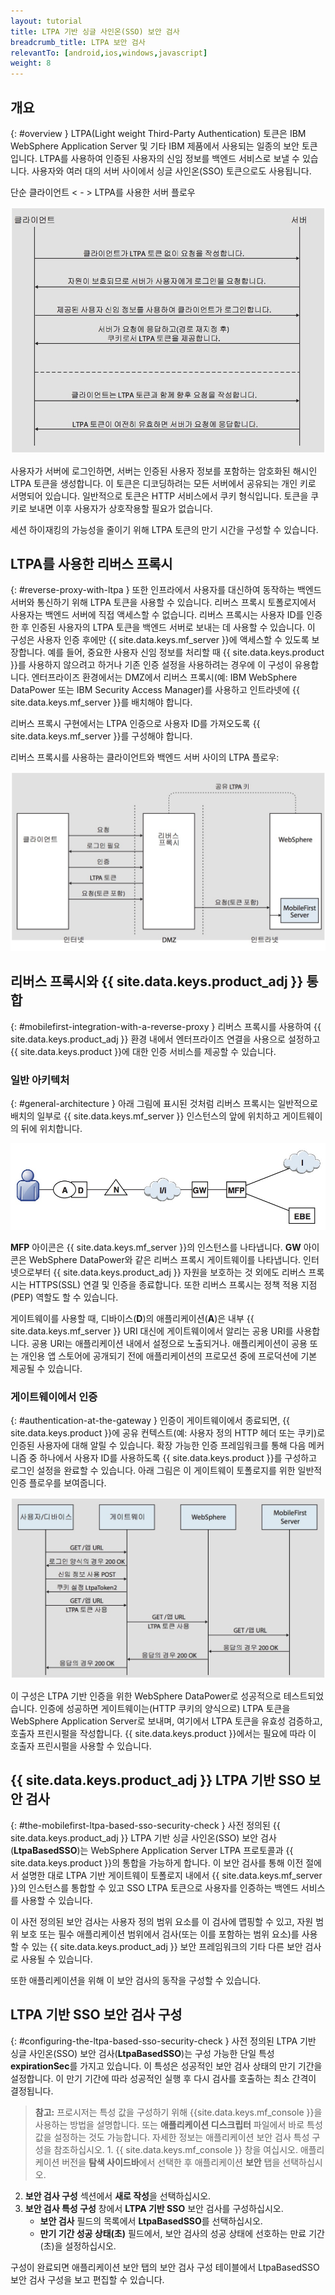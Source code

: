 ```yaml
---
layout: tutorial
title: LTPA 기반 싱글 사인온(SSO) 보안 검사
breadcrumb_title: LTPA 보안 검사
relevantTo: [android,ios,windows,javascript]
weight: 8
---
```

<!-- NLS_CHARSET=UTF-8 -->
## 개요
{: #overview }
LTPA(Light weight Third-Party Authentication) 토큰은 IBM WebSphere Application Server 및 기타 IBM 제품에서 사용되는 일종의 보안 토큰입니다. LTPA를 사용하여 인증된 사용자의 신임 정보를 백엔드 서비스로 보낼 수 있습니다. 사용자와 여러 대의 서버 사이에서 싱글 사인온(SSO) 토큰으로도 사용됩니다. 

단순 클라이언트 < - > LTPA를 사용한 서버 플로우

![단순 LTPA 기반 클라이언트 <-> 서버 플로우](ltpa_simple_client_server.jpg)

사용자가 서버에 로그인하면, 서버는 인증된 사용자 정보를 포함하는 암호화된 해시인 LTPA 토큰을 생성합니다. 이 토큰은 디코딩하려는 모든 서버에서 공유되는 개인 키로 서명되어 있습니다. 일반적으로 토큰은 HTTP 서비스에서 쿠키 형식입니다. 토큰을 쿠키로 보내면 이후 사용자가 상호작용할 필요가 없습니다. 

세션 하이재킹의 가능성을 줄이기 위해 LTPA 토큰의 만기 시간을 구성할 수 있습니다.

## LTPA를 사용한 리버스 프록시
{: #reverse-proxy-with-ltpa }
또한 인프라에서 사용자를 대신하여 동작하는 백엔드 서버와 통신하기 위해 LTPA 토큰을 사용할 수 있습니다. 리버스 프록시 토폴로지에서 사용자는 백엔드 서버에 직접 액세스할 수 없습니다. 리버스 프록시는 사용자 ID를 인증한 후 인증된 사용자의 LTPA 토큰을 백엔드 서버로 보내는 데 사용할 수 있습니다. 이 구성은 사용자 인증 후에만 {{ site.data.keys.mf_server }}에 액세스할 수 있도록 보장합니다. 예를 들어, 중요한 사용자 신임 정보를 처리할 때 {{ site.data.keys.product }}를 사용하지 않으려고 하거나 기존 인증 설정을 사용하려는 경우에 이 구성이 유용합니다. 엔터프라이즈 환경에서는 DMZ에서 리버스 프록시(예: IBM WebSphere DataPower 또는 IBM Security Access Manager)를 사용하고 인트라넷에 {{ site.data.keys.mf_server }}를 배치해야 합니다. 

리버스 프록시 구현에서는 LTPA 인증으로 사용자 ID를 가져오도록 {{ site.data.keys.mf_server }}를 구성해야 합니다.

리버스 프록시를 사용하는 클라이언트와 백엔드 서버 사이의 LTPA 플로우:

![리버스 프록시 LTPA 플로우](ltpa_reverse_proxy.jpg)

## 리버스 프록시와 {{ site.data.keys.product_adj }} 통합
{: #mobilefirst-integration-with-a-reverse-proxy }
리버스 프록시를 사용하여 {{ site.data.keys.product_adj }} 환경 내에서 엔터프라이즈 연결을 사용으로 설정하고 {{ site.data.keys.product }}에 대한 인증 서비스를 제공할 수 있습니다.

### 일반 아키텍처
{: #general-architecture }
아래 그림에 표시된 것처럼 리버스 프록시는 일반적으로 배치의 일부로 {{ site.data.keys.mf_server }} 인스턴스의 앞에 위치하고 게이트웨이의 뒤에 위치합니다. 

![ 리버스 프록시와 통합](reverse_proxy_integ.jpg)

**MFP** 아이콘은 {{ site.data.keys.mf_server }}의 인스턴스를 나타냅니다. **GW** 아이콘은 WebSphere DataPower와 같은 리버스 프록시 게이트웨이를 나타냅니다. 인터넷으로부터 {{ site.data.keys.product_adj }} 자원을 보호하는 것 외에도 리버스 프록시는 HTTPS(SSL) 연결 및 인증을 종료합니다. 또한 리버스 프록시는 정책 적용 지점(PEP) 역할도 할 수
있습니다.

게이트웨이를 사용할 때, 디바이스(**D**)의 애플리케이션(**A**)은 내부 {{ site.data.keys.mf_server }} URI 대신에 게이트웨이에서 알리는 공용 URI를 사용합니다. 공용 URI는 애플리케이션 내에서 설정으로 노출되거나. 애플리케이션이 공용 또는 개인용 앱 스토어에 공개되기 전에 애플리케이션의 프로모션 중에 프로덕션에 기본 제공될 수 있습니다.

### 게이트웨이에서 인증
{: #authentication-at-the-gateway }
인증이 게이트웨이에서 종료되면, {{ site.data.keys.product }}에 공유 컨텍스트(예: 사용자 정의 HTTP 헤더 또는 쿠키)로 인증된 사용자에 대해 알릴 수 있습니다. 확장 가능한 인증 프레임워크를 통해 다음 메커니즘 중 하나에서 사용자 ID를 사용하도록 {{ site.data.keys.product }}를 구성하고 로그인 설정을 완료할 수 있습니다. 아래 그림은 이 게이트웨이 토폴로지를 위한 일반적 인증 플로우를 보여줍니다. 

![인증 플로우](mf_reverse_proxy_integ_authentication_flow.jpg)

이 구성은 LTPA 기반 인증을 위한 WebSphere DataPower로 성공적으로 테스트되었습니다. 인증에 성공하면 게이트웨이는(HTTP 쿠키의 양식으로) LTPA 토큰을 WebSphere Application Server로 보내며, 여기에서 LTPA 토큰을 유효성 검증하고, 호출자 프린시펄을 작성합니다. {{ site.data.keys.product }}에서는 필요에 따라 이 호출자 프린시펄을 사용할 수 있습니다. 

##  {{ site.data.keys.product_adj }} LTPA 기반 SSO 보안 검사
{: #the-mobilefirst-ltpa-based-sso-security-check }
사전 정의된 {{ site.data.keys.product_adj }} LTPA 기반 싱글 사인온(SSO) 보안 검사(**LtpaBasedSSO**)는 WebSphere Application Server LTPA 프로토콜과 {{ site.data.keys.product }}의 통합을 가능하게 합니다. 이 보안 검사를 통해 이전 절에서 설명한 대로 LTPA 기반 게이트웨이 토폴로지 내에서 {{ site.data.keys.mf_server }}의 인스턴스를 통합할 수 있고 SSO LTPA 토큰으로 사용자를 인증하는 백엔드 서비스를 사용할 수 있습니다.

이 사전 정의된 보안 검사는 사용자 정의 범위 요소를 이 검사에 맵핑할 수 있고, 자원 범위 보호 또는 필수 애플리케이션 범위에서 검사(또는 이를 포함하는 범위 요소)를 사용할 수 있는 {{ site.data.keys.product_adj }} 보안 프레임워크의 기타 다른 보안 검사로 사용될 수 있습니다. 

또한 애플리케이션을 위해 이 보안 검사의 동작을 구성할 수 있습니다. 

## LTPA 기반 SSO 보안 검사 구성
{: #configuring-the-ltpa-based-sso-security-check }
사전 정의된 LTPA 기반 싱글 사인온(SSO) 보안 검사(**LtpaBasedSSO**)는 구성 가능한 단일 특성 **expirationSec**를 가지고 있습니다. 이 특성은 성공적인 보안 검사 상태의 만기 기간을 설정합니다. 이 만기 기간에 따라 성공적인 실행 후 다시 검사를 호출하는 최소 간격이 결정됩니다. 

> **참고:** 프로시저는 특성 값을 구성하기 위해 {{site.data.keys.mf_console }}을 사용하는 방법을 설명합니다. 또는 **애플리케이션 디스크립터** 파일에서 바로 특성 값을 설정하는 것도 가능합니다. 자세한 정보는 애플리케이션 보안 검사 특성 구성을 참조하십시오. 1. {{ site.data.keys.mf_console }} 창을 여십시오. 애플리케이션 버전을 **탐색 사이드바**에서 선택한 후 애플리케이션 **보안** 탭을 선택하십시오. 
2. **보안 검사 구성** 섹션에서 **새로 작성**을 선택하십시오. 
3. **보안 검사 특성 구성** 창에서 **LTPA 기반 SSO** 보안 검사를 구성하십시오. 
    * **보안 검사** 필드의 목록에서
**LtpaBasedSSO**를 선택하십시오. 
    * **만기 기간 성공 상태(초)** 필드에서, 보안 검사의 성공 상태에 선호하는 만료 기간(초)을 설정하십시오. 

구성이 완료되면 애플리케이션 보안 탭의 보안 검사 구성 테이블에서 LtpaBasedSSO 보안 검사 구성을 보고 편집할 수 있습니다. 
